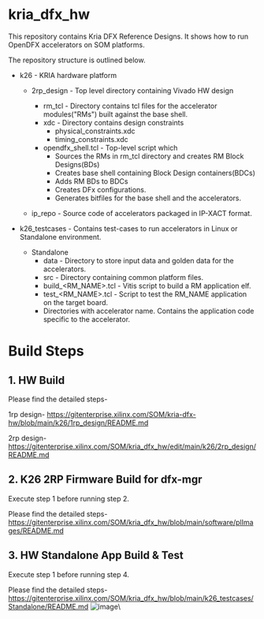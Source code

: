 # kria_dfx_hw

This repository contains Kria DFX Reference Designs. It shows how to run OpenDFX accelerators on SOM platforms.

The repository structure is outlined below. 

* k26 - KRIA hardware platform
	* 2rp_design - Top level directory containing Vivado HW design
		* rm_tcl - Directory contains tcl files for the accelerator modules("RMs") built against the base shell.
		* xdc - Directory contains design constraints
			* physical_constraints.xdc
			* timing_constraints.xdc
		* opendfx_shell.tcl - Top-level script which 
			* Sources the RMs in rm_tcl directory and creates RM Block Designs(BDs)
			* Creates base shell containing Block Design containers(BDCs)
			* Adds RM BDs to BDCs
			* Creates DFx configurations.
			* Generates bitfiles for the base shell and the accelerators.

	* ip_repo - Source code of accelerators packaged in IP-XACT format.

* k26_testcases - Contains test-cases to run accelerators in Linux or Standalone environment.
	* Standalone
		* data - Directory to store input data and golden data for the accelerators.
		* src - Directory containing common platform files.
		* build_<RM_NAME>.tcl - Vitis script to build a RM application elf.
		* test_<RM_NAME>.tcl - Script to test the RM_NAME application on the target board.
		* Directories with accelerator name. Contains the application code specific to the accelerator.

# Build Steps  
## 1. HW Build 

Please find the detailed steps-

 1rp design- https://gitenterprise.xilinx.com/SOM/kria-dfx-hw/blob/main/k26/1rp_design/README.md

 2rp design-  https://gitenterprise.xilinx.com/SOM/kria_dfx_hw/edit/main/k26/2rp_design/README.md 

## 2. K26 2RP Firmware Build for dfx-mgr

Execute step 1 before running step 2. 

Please find the detailed steps-https://gitenterprise.xilinx.com/SOM/kria_dfx_hw/blob/main/software/plImages/README.md 

## 3. HW Standalone App Build & Test 

Execute step 1 before running step 4. 

Please find the detailed steps-https://gitenterprise.xilinx.com/SOM/kria_dfx_hw/blob/main/k26_testcases/Standalone/README.md ![image](https://media.gitenterprise.xilinx.com/user/1120/files/1d63c71c-8df6-48c1-989a-b96dcfad2a87)\
